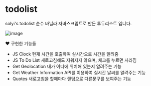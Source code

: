 # todolist
 solyi's todolist
 순수 바닐라 자바스크립트로 만든 투두리스트 입니다.
 
 
![image](https://user-images.githubusercontent.com/89246392/144336697-a67b552c-a2a1-4021-b677-7438dc0970b5.png)


♥ 구현한 기능들
- JS Clock
  현재 시간을 호출하여 실시간으로 시간을 알려줌
- JS To Do List
  새로고침해도 지워지지 않으며, 체크를 누르면 사라짐
- Get Geolocation
  내가 어디에 위치해 있는지 알려주는 기능
- Get Weather Information
  API를 이용하여 실시간 날씨를 알려주는 기능
- Quotes
  새로고침을 할때마다 랜덤으로 다른문구를 보여주는 기능

